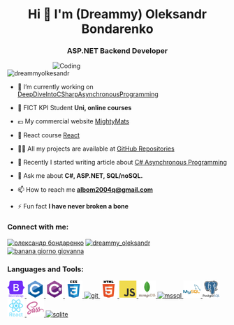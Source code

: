 
[comment]: <[![MasterHead](https://www.spglobal.com/esg/perspectives/transparency-matters-banner-1.gif)](https://github.com/DreammyOleksandr)>
<h1 align="center">Hi 👋 I'm (Dreammy) Oleksandr Bondarenko</h1>
<h3 align="center">ASP.NET Backend Developer</h3>
<img align="right" alt="Coding" width="400" src="https://i.kym-cdn.com/photos/images/original/002/429/796/96c.gif">

<p align="left"> <img src="https://komarev.com/ghpvc/?username=dreammyolkesandr&label=Profile%20views&color=0e75b6&style=flat" alt="dreammyolkesandr" /> </p>

- 🔭 I’m currently working on [DeepDiveIntoCSharpAsynchronousProgramming](https://github.com/DreammyOleksandr/DeepDiveIntoCSharpAsynchronousProgramming)

- 🌱 FICT KPI Student **Uni, online courses**

- 💶 My commercial website [MightyMats](https://mightymats.azurewebsites.net/)

- 💎 React course [React](https://github.com/DreammyOleksandr/React)

- 👨‍💻 All my projects are available at [GitHub Repositories](https://github.com/DreammyOleksandr?tab=repositories)

- 📝 Recently I started writing article about [C# Asynchronous Programming](https://github.com/DreammyOleksandr/DeepDiveIntoCSharpAsynchronousProgramming)

- 💬 Ask me about **C#, ASP.NET, SQL/noSQL.**

- 📫 How to reach me **albom2004q@gmail.com**

- ⚡ Fun fact **I have never broken a bone**

<h3 align="left">Connect with me:</h3>
<p align="left">
<a href="https://www.linkedin.com/in/%D0%BE%D0%BB%D0%B5%D0%BA%D1%81%D0%B0%D0%BD%D0%B4%D1%80-%D0%B1%D0%BE%D0%BD%D0%B4%D0%B0%D1%80%D0%B5%D0%BD%D0%BA%D0%BE-a3a668282/" target="blank"><img align="center" src="https://raw.githubusercontent.com/rahuldkjain/github-profile-readme-generator/master/src/images/icons/Social/linked-in-alt.svg" alt="олександр бондаренко" height="30" width="40" /></a>
<a href="https://instagram.com/dreammy_oleksandr" target="blank"><img align="center" src="https://raw.githubusercontent.com/rahuldkjain/github-profile-readme-generator/master/src/images/icons/Social/instagram.svg" alt="dreammy_oleksandr" height="30" width="40" /></a>
<a href="https://www.youtube.com/channel/UCfs1OuF4pi9073ZZNssl4Sg" target="blank"><img align="center" src="https://raw.githubusercontent.com/rahuldkjain/github-profile-readme-generator/master/src/images/icons/Social/youtube.svg" alt="banana giorno giovanna" height="30" width="40" /></a>
</p>

<h3 align="left">Languages and Tools:</h3>
<p align="left"> <a href="https://getbootstrap.com" target="_blank" rel="noreferrer"> <img src="https://raw.githubusercontent.com/devicons/devicon/master/icons/bootstrap/bootstrap-plain-wordmark.svg" alt="bootstrap" width="40" height="40"/> </a> <a href="https://www.cprogramming.com/" target="_blank" rel="noreferrer"> <img src="https://raw.githubusercontent.com/devicons/devicon/master/icons/c/c-original.svg" alt="c" width="40" height="40"/> </a> <a href="https://www.w3schools.com/cs/" target="_blank" rel="noreferrer"> <img src="https://raw.githubusercontent.com/devicons/devicon/master/icons/csharp/csharp-original.svg" alt="csharp" width="40" height="40"/> </a> <a href="https://www.w3schools.com/css/" target="_blank" rel="noreferrer"> <img src="https://raw.githubusercontent.com/devicons/devicon/master/icons/css3/css3-original-wordmark.svg" alt="css3" width="40" height="40"/> </a> <a href="https://git-scm.com/" target="_blank" rel="noreferrer"> <img src="https://www.vectorlogo.zone/logos/git-scm/git-scm-icon.svg" alt="git" width="40" height="40"/> </a> <a href="https://www.w3.org/html/" target="_blank" rel="noreferrer"> <img src="https://raw.githubusercontent.com/devicons/devicon/master/icons/html5/html5-original-wordmark.svg" alt="html5" width="40" height="40"/> </a> <a href="https://developer.mozilla.org/en-US/docs/Web/JavaScript" target="_blank" rel="noreferrer"> <img src="https://raw.githubusercontent.com/devicons/devicon/master/icons/javascript/javascript-original.svg" alt="javascript" width="40" height="40"/> </a> <a href="https://www.mongodb.com/" target="_blank" rel="noreferrer"> <img src="https://raw.githubusercontent.com/devicons/devicon/master/icons/mongodb/mongodb-original-wordmark.svg" alt="mongodb" width="40" height="40"/> </a> <a href="https://www.microsoft.com/en-us/sql-server" target="_blank" rel="noreferrer"> <img src="https://www.svgrepo.com/show/303229/microsoft-sql-server-logo.svg" alt="mssql" width="40" height="40"/> </a> <a href="https://www.mysql.com/" target="_blank" rel="noreferrer"> <img src="https://raw.githubusercontent.com/devicons/devicon/master/icons/mysql/mysql-original-wordmark.svg" alt="mysql" width="40" height="40"/> </a> <a href="https://www.postgresql.org" target="_blank" rel="noreferrer"> <img src="https://raw.githubusercontent.com/devicons/devicon/master/icons/postgresql/postgresql-original-wordmark.svg" alt="postgresql" width="40" height="40"/> </a> <a href="https://reactjs.org/" target="_blank" rel="noreferrer"> <img src="https://raw.githubusercontent.com/devicons/devicon/master/icons/react/react-original-wordmark.svg" alt="react" width="40" height="40"/> </a> <a href="https://sass-lang.com" target="_blank" rel="noreferrer"> <img src="https://raw.githubusercontent.com/devicons/devicon/master/icons/sass/sass-original.svg" alt="sass" width="40" height="40"/> </a> <a href="https://www.sqlite.org/" target="_blank" rel="noreferrer"> <img src="https://www.vectorlogo.zone/logos/sqlite/sqlite-icon.svg" alt="sqlite" width="40" height="40"/> </a> </p>

